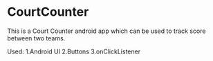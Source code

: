 # CourtCounter
This is a Court Counter android app which can be used to track score between two teams.

Used:
1.Android UI
2.Buttons
3.onClickListener
